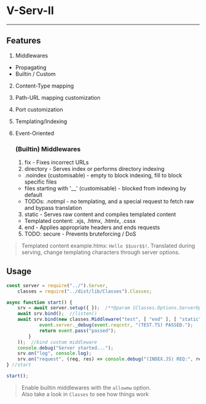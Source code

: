   
# V-Serv-II  
  
***  
  
## Features  
1. Middlewares  
  * Propagating  
  * Builtin / Custom  
2. Content-Type mapping  
3. Path-URL mapping customization  
4. Port customization  
5. Templating/Indexing  
6. Event-Oriented  
  
    ### (Builtin) Middlewares  
    1. fix - Fixes incorrect URLs  
    2. directory - Serves index or performs directory indexing  
     * .noindex (customisable) - empty to block indexing, fill to block specific files  
     * files starting with '__' (customisable) - blocked from indexing by default  
     * TODOs: .notmpl - no templating, and a special request to fetch raw and bypass translation  
    3. static - Serves raw content and compiles templated content  
      * Templated content: .xjs, .htmx, .htmlx, .cssx  
    4. end - Applies appropriate headers and ends requests  
    5. TODO: secure - Prevents bruteforcing / DoS  
  
  > Templated content example.htmx: `Hello $$usr$$!`. Translated during serving, change templating characters through server options.  
  
## Usage  
  
```javascript
const server = require("../").Server,
	classes = require("../dist/lib/Classes").Classes;

async function start() {
	srv = await server.setup({ });  /**@param {Classes.Options.ServerOptions} opts - leave empty fields for default*/
	await srv.bind();  //listen()
	await srv.bind(new classes.Middleware("test", [ "end" ], [ "static" ], async function body(req, res, event) {
			event.server._debug(event.reqcntr, "(TEST.TS) PASSED.");
			return event.pass("passed");
		}
	));  //bind custom middleware
	console.debug("Server started...");
	srv.on("log", console.log);
	srv.on("request", (req, res) => console.debug("(INDEX.JS) REQ:", req.url));
} //start

start();
```  
  
> Enable builtin middlewares with the `allowmw` option.  
> Also take a look in `Classes` to see how things work  
  